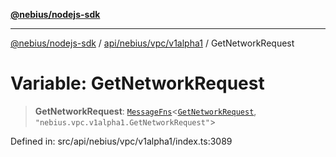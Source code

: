[**@nebius/nodejs-sdk**](../../../../../README.md)

---

[@nebius/nodejs-sdk](../../../../../README.md) / [api/nebius/vpc/v1alpha1](../README.md) / GetNetworkRequest

# Variable: GetNetworkRequest

> **GetNetworkRequest**: [`MessageFns`](../../../../../runtime/protos/core/interfaces/MessageFns.md)\<[`GetNetworkRequest`](../interfaces/GetNetworkRequest.md), `"nebius.vpc.v1alpha1.GetNetworkRequest"`\>

Defined in: src/api/nebius/vpc/v1alpha1/index.ts:3089
